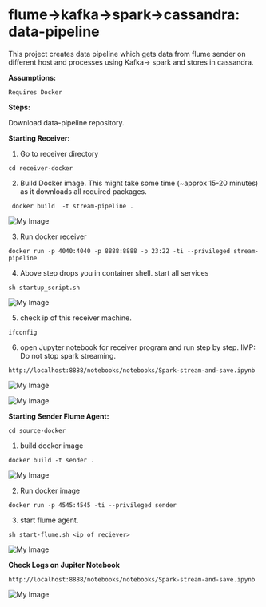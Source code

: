 # flume->kafka->spark->cassandra: data-pipeline
This project creates data pipeline which gets data from flume sender on different host and processes using Kafka-> spark and stores in cassandra.

**Assumptions:**
```
Requires Docker
```


**Steps:**

 Download data-pipeline repository.

**Starting Receiver:**

1. Go to receiver directory
```
cd receiver-docker
```

 2. Build Docker image. This might take some time (~approx 15-20 minutes) as it downloads all required packages.
```
 docker build  -t stream-pipeline .
```

![My Image](https://github.com/rashmishrm/data-pipeline/blob/master/step-images/build-reciever.png)

3. Run docker receiver

```
docker run -p 4040:4040 -p 8888:8888 -p 23:22 -ti --privileged stream-pipeline
```

4. Above step drops you in container shell. start all services

```
sh startup_script.sh
```

![My Image](https://github.com/rashmishrm/data-pipeline/blob/master/step-images/run-receiver.png)

5. check ip of this receiver machine.
```
ifconfig
```

6.  open Jupyter notebook for receiver program and run step by step. 
    IMP: Do not stop spark streaming. 
 

```
http://localhost:8888/notebooks/notebooks/Spark-stream-and-save.ipynb
```

![My Image](https://github.com/rashmishrm/data-pipeline/blob/master/step-images/notebook-1.png)


![My Image](https://github.com/rashmishrm/data-pipeline/blob/master/step-images/notebook-output.png)


**Starting Sender Flume Agent:**

```
cd source-docker
```

1. build docker image

```
docker build -t sender .
```

![My Image](https://github.com/rashmishrm/data-pipeline/blob/master/step-images/build-sender.png)


2. Run docker image

```
docker run -p 4545:4545 -ti --privileged sender
```

3. start flume agent.

```
sh start-flume.sh <ip of reciever>
```

![My Image](https://github.com/rashmishrm/data-pipeline/blob/master/step-images/start-flume-sender.png)

**Check Logs on Jupiter Notebook**

```
http://localhost:8888/notebooks/notebooks/Spark-stream-and-save.ipynb
```


![My Image](https://github.com/rashmishrm/data-pipeline/blob/master/step-images/notebook-output1.png)
